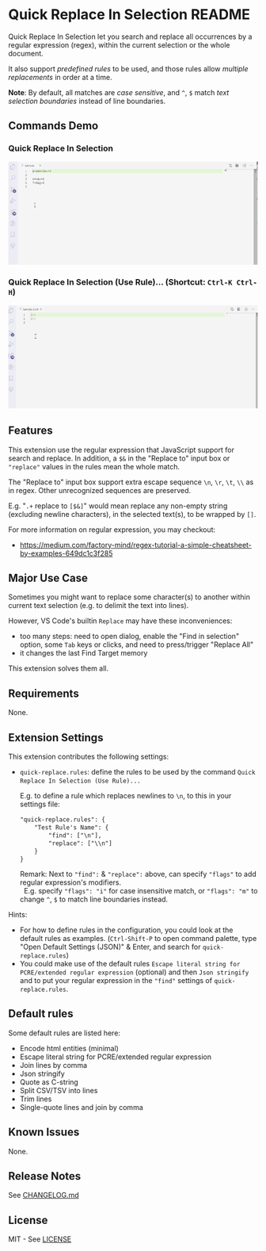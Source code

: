 # Quick Replace In Selection README

Quick Replace In Selection let you search and replace all occurrences by a regular expression (regex), within the current selection or the whole document.

It also support *predefined rules* to be used, and those rules allow *multiple replacements* in order at a time.

**Note**: By default, all matches are *case sensitive*, and `^`, `$`  match *text selection boundaries* instead of line boundaries.

## Commands Demo

### Quick Replace In Selection

![Quick Replace In Selection](https://github.com/johnnytemp/vscode-quick-replace-in-selection/raw/master/images/replaceInSelection.gif)

### Quick Replace In Selection (Use Rule)... (Shortcut: `Ctrl-K Ctrl-H`)

![Quick Replace In Selection (Use Rule)...](https://github.com/johnnytemp/vscode-quick-replace-in-selection/raw/master/images/replaceInSelectionByRule.gif)

## Features

This extension use the regular expression that JavaScript support for search and replace. In addition, a `$&` in the "Replace to" input box or `"replace"` values in the rules mean the whole match.

The "Replace to" input box support extra escape sequence `\n`, `\r`, `\t`, `\\` as in regex. Other unrecognized sequences are preserved.

E.g. "`.+` replace to `[$&]`" would mean replace any non-empty string (excluding newline characters), in the selected text(s), to be wrapped by `[]`.

For more information on regular expression, you may checkout:

- https://medium.com/factory-mind/regex-tutorial-a-simple-cheatsheet-by-examples-649dc1c3f285

## Major Use Case

Sometimes you might want to replace some character(s) to another within current text selection (e.g. to delimit the text into lines).

However, VS Code's builtin `Replace` may have these inconveniences:

- too many steps: need to open dialog, enable the "Find in selection" option, some `Tab` keys or clicks, and need to press/trigger "Replace All"
- it changes the last Find Target memory

This extension solves them all.

## Requirements

None.

## Extension Settings

This extension contributes the following settings:

- `quick-replace.rules`: define the rules to be used by the command `Quick Replace In Selection (Use Rule)...`

    E.g. to define a rule which replaces newlines to `\n`, to this in your settings file:

    ```
    "quick-replace.rules": {
        "Test Rule's Name": {
            "find": ["\n"],
            "replace": ["\\n"]
        }
    }
    ```

    Remark: Next to  `"find":` & `"replace":` above, can specify `"flags"` to add regular expression's modifiers.  
    &nbsp; E.g. specify `"flags": "i"` for case insensitive match, or `"flags": "m"` to change `^`, `$` to match line boundaries instead.

Hints:

- For how to define rules in the configuration, you could look at the default rules as examples. (`Ctrl-Shift-P` to open command palette, type "Open Default Settings (JSON)" & Enter, and search for `quick-replace.rules`)
- You could make use of the default rules `Escape literal string for PCRE/extended regular expression` (optional) and then `Json stringify` and to put your regular expression in the `"find"` settings of `quick-replace.rules`.

## Default rules

Some default rules are listed here:

- Encode html entities (minimal)
- Escape literal string for PCRE/extended regular expression
- Join lines by comma
- Json stringify
- Quote as C-string
- Split CSV/TSV into lines
- Trim lines
- Single-quote lines and join by comma

## Known Issues

None.

## Release Notes

See [CHANGELOG.md](CHANGELOG.md)

## License

MIT - See [LICENSE](LICENSE)
